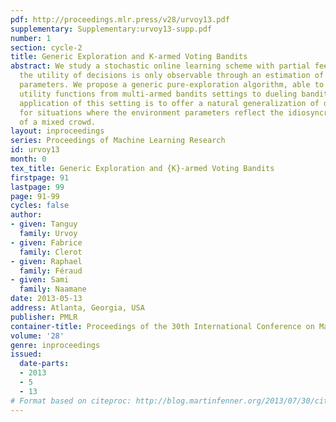 ```yaml
---
pdf: http://proceedings.mlr.press/v28/urvoy13.pdf
supplementary: Supplementary:urvoy13-supp.pdf
number: 1
section: cycle-2
title: Generic Exploration and K-armed Voting Bandits
abstract: We study a stochastic online learning scheme with partial feedback where
  the utility of decisions is only observable through an estimation of the environment
  parameters. We propose a generic pure-exploration algorithm, able to cope with various
  utility functions from multi-armed bandits settings to dueling bandits. The primary
  application of this setting is to offer a natural generalization of dueling bandits
  for situations where the environment parameters reflect the idiosyncratic preferences
  of a mixed crowd.
layout: inproceedings
series: Proceedings of Machine Learning Research
id: urvoy13
month: 0
tex_title: Generic Exploration and {K}-armed Voting Bandits
firstpage: 91
lastpage: 99
page: 91-99
cycles: false
author:
- given: Tanguy
  family: Urvoy
- given: Fabrice
  family: Clerot
- given: Raphael
  family: Féraud
- given: Sami
  family: Naamane
date: 2013-05-13
address: Atlanta, Georgia, USA
publisher: PMLR
container-title: Proceedings of the 30th International Conference on Machine Learning
volume: '28'
genre: inproceedings
issued:
  date-parts:
  - 2013
  - 5
  - 13
# Format based on citeproc: http://blog.martinfenner.org/2013/07/30/citeproc-yaml-for-bibliographies/
---
```

